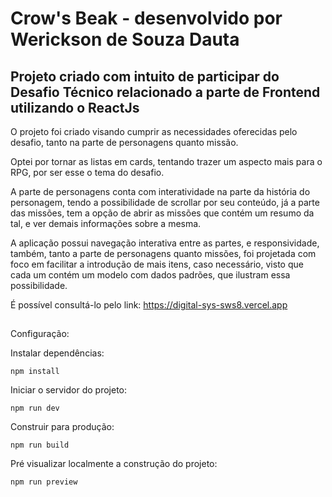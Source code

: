 # Crow's Beak - desenvolvido por Werickson de Souza Dauta

## Projeto criado com intuito de participar do Desafio Técnico relacionado a parte de Frontend utilizando o ReactJs

O projeto foi criado visando cumprir as necessidades oferecidas pelo desafio, tanto na parte de personagens quanto missão.

Optei por tornar as listas em cards, tentando trazer um aspecto mais para o RPG, por ser esse o tema do desafio.

A parte de personagens conta com interatividade na parte da história do personagem, tendo a possibilidade de scrollar por seu conteúdo, já a parte das missões, tem a opção de abrir as missões que contém um resumo da tal, e ver demais informações sobre a mesma.

A aplicação possui navegação interativa entre as partes, e responsividade, também, tanto a parte de personagens quanto missões, foi projetada com foco em facilitar a introdução de mais itens, caso necessário, visto que cada um contém um modelo com dados padrões, que ilustram essa possibilidade.

É possível consultá-lo pelo link:
https://digital-sys-sws8.vercel.app

## 
Configuração:

Instalar dependências:

```
npm install
```

Iniciar o servidor do projeto:
```
npm run dev
```

Construir para produção:
```
npm run build
```

Pré visualizar localmente a construção do projeto:
```
npm run preview
```


